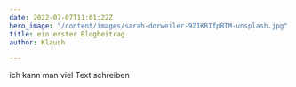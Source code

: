 ```yaml
---
date: 2022-07-07T11:01:22Z
hero_image: "/content/images/sarah-dorweiler-9Z1KRIfpBTM-unsplash.jpg"
title: ein erster Blogbeitrag
author: Klaush

---
```

ich kann man viel Text schreiben